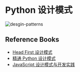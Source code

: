 # Python 设计模式

![desgin-patterns](./desgin-patterns-cheet.png)

## Reference Books
- [Head First 设计模式](https://book.douban.com/subject/2243615/) 
- [精通 Python 设计模式](https://book.douban.com/subject/26829015/)
- [JavaScript 设计模式与开发实践](https://book.douban.com/subject/26382780/)
